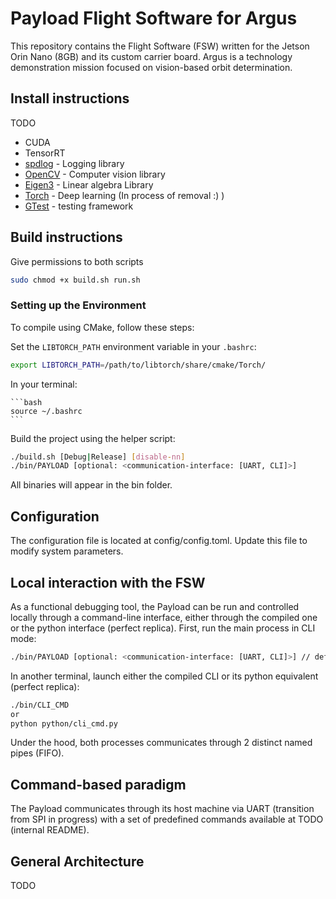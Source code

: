 # Payload Flight Software for Argus

This repository contains the Flight Software (FSW) written for the Jetson Orin Nano (8GB) and its custom carrier board. Argus is a technology demonstration mission focused on vision-based orbit determination.

## Install instructions 

TODO
- CUDA
- TensorRT
- [spdlog](https://github.com/gabime/spdlog) - Logging library
- [OpenCV](https://docs.opencv.org/4.x/d7/d9f/tutorial_linux_install.html?ref=wasyresearch.com) - Computer vision library
- [Eigen3](http://eigen.tuxfamily.org/index.php?title=Main_Page#Download) - Linear algebra Library
- [Torch](https://pytorch.org/get-started/locally/) - Deep learning (In process of removal :) )
- [GTest](https://github.com/google/googletest) - testing framework

## Build instructions

Give permissions to both scripts 
```bash
sudo chmod +x build.sh run.sh 
```


### Setting up the Environment

To compile using CMake, follow these steps: 

Set the `LIBTORCH_PATH` environment variable in your `.bashrc`:
   ```bash
   export LIBTORCH_PATH=/path/to/libtorch/share/cmake/Torch/
   ```

In your terminal:

    ```bash
    source ~/.bashrc
    ```

Build the project using the helper script:

```bash
./build.sh [Debug|Release] [disable-nn]
./bin/PAYLOAD [optional: <communication-interface: [UART, CLI]>]
```

All binaries will appear in the bin folder.

## Configuration

The configuration file is located at config/config.toml. Update this file to modify system parameters.

## Local interaction with the FSW

As a functional debugging tool, the Payload can be run and controlled locally through a command-line interface, either through the compiled one or the python interface (perfect replica). First, run the main process in CLI mode:

```bash
./bin/PAYLOAD [optional: <communication-interface: [UART, CLI]>] // default to UART 
```
In another terminal, launch either the compiled CLI or its python equivalent (perfect replica):
```bash
./bin/CLI_CMD
or
python python/cli_cmd.py
```

Under the hood, both processes communicates through 2 distinct named pipes (FIFO).

## Command-based paradigm 

The Payload communicates through its host machine via UART (transition from SPI in progress) with a set of predefined commands available at TODO (internal README).


## General Architecture 

TODO